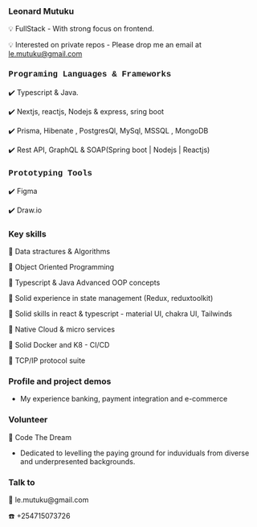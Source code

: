 <h3 style"font-family: Courier, monospace; color:blue"> Leonard Mutuku  </h3>
💡  FullStack - With strong focus on frontend.

💡  Interested on private repos - Please drop me an email at le.mutuku@gmail.com

<h3 style="font-family: Courier, monospace;"> Programing Languages & Frameworks </h3>
 
✔️ Typescript & Java. 
 
✔️ Nextjs, reactjs, Nodejs & express, sring boot

✔️ Prisma, Hibenate , PostgresQl, MySql, MSSQL , MongoDB 

✔️ Rest API, GraphQL & SOAP(Spring boot | Nodejs | Reactjs)


<h3 style="font-family: Courier, monospace;"> Prototyping Tools</h3>

✔️ Figma 

✔️ Draw.io  

<h3 style"font-family: Courier, monospace;">Key skills</h3>

 📌 Data stractures & Algorithms
 
 📌 Object Oriented Programming

 📌 Typescript & Java Advanced OOP concepts

 📌 Solid experience in state management (Redux, reduxtoolkit)
 
 📌 Solid skills in react & typescript - material UI, chakra UI, Tailwinds 

 📌 Native Cloud & micro services

 📌 Solid Docker and K8 -  CI/CD 

 📌 TCP/IP protocol suite


 <h3  style"font-family: Courier, monospace;"> Profile and project demos</h3>
 
 + My experience banking, payment integration and e-commerce
 

<h3 style"font-family: Courier, monospace;"> Volunteer</h3>

🥂 Code The Dream
- Dedicated to levelling the paying ground for induviduals from diverse and underpresented backgrounds.

<h3> Talk to</h3>
📧 le.mutuku@gmail.com

☎️ +254715073726


 

